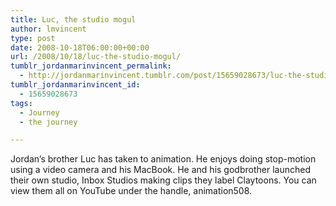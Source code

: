 ```yaml
---
title: Luc, the studio mogul
author: lmvincent
type: post
date: 2008-10-18T06:00:00+00:00
url: /2008/10/18/luc-the-studio-mogul/
tumblr_jordanmarinvincent_permalink:
  - http://jordanmarinvincent.tumblr.com/post/15659028673/luc-the-studio-mogul
tumblr_jordanmarinvincent_id:
  - 15659028673
tags:
  - Journey
  - the journey

---
```

Jordan&rsquo;s brother Luc has taken to animation. He enjoys doing stop-motion using a video camera and his MacBook. He and his godbrother launched their own studio, Inbox Studios making clips they label Claytoons. You can view them all on YouTube under the handle, animation508.

<div class="blogger-post-footer">
  <img loading="lazy" width="1" height="1" src="https://blogger.googleusercontent.com/tracker/9039099668816362935-3373045914473975840?l=jordansjourney2.blogspot.com" alt="" />
</div>